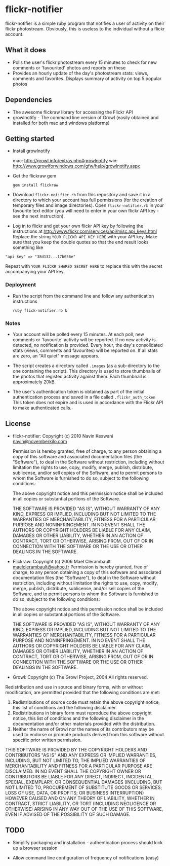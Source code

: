 # flickr-notifier

flickr-notifier is a simple ruby program that notifies a user of activity on their flickr photostream.  Obviously, this is useless to the individual without a flickr account.

## What it does

   * Polls the user's flickr photostream every 15 minutes to check for new comments or 'favourited' photos and reports on these
   * Provides an hourly update of the day's photostream stats: views, comments and favorites. Displays summary of activity on top 5 popular photos

## Dependencies

   * The awesome flickraw library for accessing the Flickr API
   * growlnotify - The command line version of Growl (easily obtained and installed for both mac and windows platforms)

## Getting started 

   * Install growlnotify 

     mac: http://growl.info/extras.php#growlnotify
     win: http://www.growlforwindows.com/gfw/help/growlnotify.aspx

   * Get the flickraw gem

     `gem install flickraw`

   * Download `flickr-notifier.rb` from this repository and save it in a directory to which your account has full permissions (for the creation of temporary files and image directories).  Open `flickr-notifier.rb` in your favourite text editor (you will need to enter in your own flickr API key - see the next instruction).

   * Log in to flickr and get your own flickr API key by following the instructions at http://www.flickr.com/services/api/misc.api_keys.html Replace the string `YOUR FLICKR API KEY HERE` with your API key.  Make sure that you keep the double quotes so that the end result looks something like
   
   `"api key" => "38d132...17b656e"`
   
   Repeat with `YOUR FLICKR SHARED SECRET HERE` to replace this with the secret accompanying your API key.

### Deployment

   * Run the script from the command line and follow any authentication instructions

     `ruby flick-notifier.rb & `

### Notes

   * Your account will be polled every 15 minutes.  At each poll, new comments or 'favourite' activity will be reported.  If no new activity is detected, no notification is provided. Every hour, the day\'s consolidated stats (views, comments and favourites) will be reported on.  If all stats are zero, an "All quiet" message appears. 

   * The script creates a directory called `.images` (as a sub-directory to the one containing the script).  This directory is used to store thumbnails of the photos that registed activity against them.  Each thumbnail is approximately 20kB. 

   * The user\'s authentication token is obtained as part of the initial authentication process and saved in a file called `.flickr_auth_token` This token does not expire and is used in accordance with the Flickr API to make authenticated calls.

## License

   * flickr-notifier: Copyright (c) 2010 Navin Keswani <navin@novemberkilo.com>

     Permission is hereby granted, free of charge, to any person obtaining a copy of this software and associated documentation files (the "Software"), to deal in the Software without restriction, including without limitation the rights
to use, copy, modify, merge, publish, distribute, sublicense, and/or sell
copies of the Software, and to permit persons to whom the Software is
furnished to do so, subject to the following conditions:

      The above copyright notice and this permission notice shall be included in all copies or substantial portions of the Software.

      THE SOFTWARE IS PROVIDED "AS IS", WITHOUT WARRANTY OF ANY KIND, EXPRESS OR IMPLIED, INCLUDING BUT NOT LIMITED TO THE WARRANTIES OF MERCHANTABILITY, FITNESS FOR A PARTICULAR PURPOSE AND NONINFRINGEMENT. IN NO EVENT SHALL THE AUTHORS OR COPYRIGHT HOLDERS BE LIABLE FOR ANY CLAIM, DAMAGES OR OTHER LIABILITY, WHETHER IN AN ACTION OF CONTRACT, TORT OR OTHERWISE, ARISING FROM, OUT OF OR IN CONNECTION WITH THE SOFTWARE OR THE USE OR OTHER DEALINGS IN THE SOFTWARE.
   

   * Flickraw:
      Copyright (c) 2006 Mael Clerambault <maelclerambault@yahoo.fr>
      Permission is hereby granted, free of charge, to any person obtaining a copy of this software and associated documentation files (the "Software"), to deal in the Software without restriction, including without limitation the rights to use, copy, modify, merge, publish, distribute, sublicense, and/or sell copies of the Software, and to permit persons to whom the Software is furnished to do so, subject to the following conditions:

      The above copyright notice and this permission notice shall be included in all copies or substantial portions of the Software. 

      THE SOFTWARE IS PROVIDED "AS IS", WITHOUT WARRANTY OF ANY KIND, EXPRESS OR IMPLIED, INCLUDING BUT NOT LIMITED TO THE WARRANTIES OF MERCHANTABILITY, FITNESS FOR A PARTICULAR PURPOSE AND NONINFRINGEMENT. IN NO EVENT SHALL THE AUTHORS OR COPYRIGHT HOLDERS BE LIABLE FOR ANY CLAIM, DAMAGES OR OTHER LIABILITY, WHETHER IN AN ACTION OF CONTRACT, TORT OR OTHERWISE, ARISING FROM, OUT OF OR IN CONNECTION WITH THE SOFTWARE OR THE USE OR OTHER DEALINGS IN THE SOFTWARE. 
   
   * Growl: Copyright (c) The Growl Project, 2004 All rights reserved.

   Redistribution and use in source and binary forms, with or without modification, are permitted provided that the following conditions are met:

   1. Redistributions of source code must retain the above copyright notice, this list of conditions and the following disclaimer.
   2. Redistributions in binary form must reproduce the above copyright notice, this list of conditions and the following disclaimer in the documentation and/or other materials provided with the distribution.
   3. Neither the name of Growl nor the names of its contributors may be used to endorse or promote products derived from this software without specific prior written permission.


   THIS SOFTWARE IS PROVIDED BY THE COPYRIGHT HOLDERS AND CONTRIBUTORS "AS IS" AND ANY EXPRESS OR IMPLIED WARRANTIES, INCLUDING, BUT NOT LIMITED TO, THE IMPLIED WARRANTIES OF MERCHANTABILITY AND FITNESS FOR A PARTICULAR PURPOSE ARE DISCLAIMED. IN NO EVENT SHALL THE COPYRIGHT OWNER OR CONTRIBUTORS BE LIABLE FOR ANY DIRECT, INDIRECT, INCIDENTAL, SPECIAL, EXEMPLARY, OR CONSEQUENTIAL DAMAGES (INCLUDING, BUT NOT LIMITED TO, PROCUREMENT OF SUBSTITUTE GOODS OR SERVICES;
LOSS OF USE, DATA, OR PROFITS; OR BUSINESS INTERRUPTION) HOWEVER CAUSED AND ON
ANY THEORY OF LIABILITY, WHETHER IN CONTRACT, STRICT LIABILITY, OR TORT
(INCLUDING NEGLIGENCE OR OTHERWISE) ARISING IN ANY WAY OUT OF THE USE OF THIS
SOFTWARE, EVEN IF ADVISED OF THE POSSIBILITY OF SUCH DAMAGE.

## TODO

   * Simplify packaging and installation - authentication process should kick up a browser session

   * Allow command line configuration of frequency of notifications (easy)
